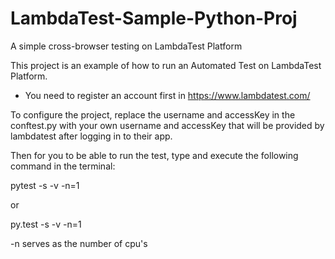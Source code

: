 # LambdaTest-Sample-Python-Proj
A simple cross-browser testing on LambdaTest Platform

This project is an example of how to run an Automated Test on LambdaTest Platform.

* You need to register an account first in https://www.lambdatest.com/

To configure the project, replace the username and accessKey in the conftest.py with your own username and accessKey that will be provided by lambdatest after logging in to their app.

Then for you to be able to run the test, type and execute the following command in the terminal:

pytest -s -v -n=1

or

py.test -s -v -n=1

-n serves as the number of cpu's
